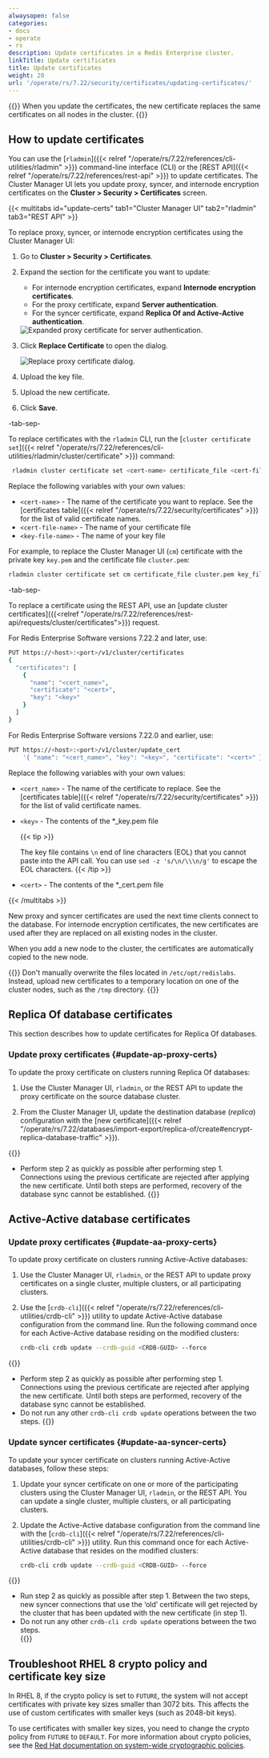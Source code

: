 ```yaml
---
alwaysopen: false
categories:
- docs
- operate
- rs
description: Update certificates in a Redis Enterprise cluster.
linkTitle: Update certificates
title: Update certificates
weight: 20
url: '/operate/rs/7.22/security/certificates/updating-certificates/'
---
```


{{<warning>}}
When you update the certificates, the new certificate replaces the same certificates on all nodes in the cluster.
{{</warning>}}

## How to update certificates

You can use the [`rladmin`]({{< relref "/operate/rs/7.22/references/cli-utilities/rladmin" >}}) command-line interface (CLI) or the [REST API]({{< relref "/operate/rs/7.22/references/rest-api" >}}) to update certificates. The Cluster Manager UI lets you update proxy, syncer, and internode encryption certificates on the **Cluster > Security > Certificates** screen.

{{< multitabs id="update-certs" 
tab1="Cluster Manager UI"
tab2="rladmin"
tab3="REST API" >}}

To replace proxy, syncer, or internode encryption certificates using the Cluster Manager UI:

1. Go to **Cluster > Security > Certificates**.

1. Expand the section for the certificate you want to update:
    - For internode encryption certificates, expand **Internode encryption certificates**.
    - For the proxy certificate, expand **Server authentication**.
    - For the syncer certificate, expand **Replica Of and Active-Active authentication**.

    <img src="../../../../../images/rs/screenshots/cluster/security-certs-with-ine-expand-proxy-cert.png" alt="Expanded proxy certificate for server authentication.">

1. Click **Replace Certificate** to open the dialog.

    <img src="../../../../../images/rs/screenshots/cluster/security-replace-proxy-cert.png" alt="Replace proxy certificate dialog.">

1. Upload the key file.

1. Upload the new certificate.

1. Click **Save**.

-tab-sep-

To replace certificates with the `rladmin` CLI, run the [`cluster certificate set`]({{< relref "/operate/rs/7.22/references/cli-utilities/rladmin/cluster/certificate" >}}) command:

```sh
 rladmin cluster certificate set <cert-name> certificate_file <cert-file-name>.pem key_file <key-file-name>.pem
```

Replace the following variables with your own values:

- `<cert-name>` - The name of the certificate you want to replace. See the [certificates table]({{< relref "/operate/rs/7.22/security/certificates" >}}) for the list of valid certificate names.
- `<cert-file-name>` - The name of your certificate file
- `<key-file-name>` - The name of your key file

For example, to replace the Cluster Manager UI (`cm`) certificate with the private key `key.pem` and the certificate file `cluster.pem`:

```sh
rladmin cluster certificate set cm certificate_file cluster.pem key_file key.pem
```

-tab-sep-

To replace a certificate using the REST API, use an [update cluster certificates]({{<relref "/operate/rs/7.22/references/rest-api/requests/cluster/certificates">}}) request.

For Redis Enterprise Software versions 7.22.2 and later, use:

```sh
PUT https://<host>:<port>/v1/cluster/certificates
{
  "certificates": [
    {
      "name": "<cert_name>",
      "certificate": "<cert>",
      "key": "<key>"
    }
  ]
}
```

For Redis Enterprise Software versions 7.22.0 and earlier, use:

```sh
PUT https://<host>:<port>/v1/cluster/update_cert
    '{ "name": "<cert_name>", "key": "<key>", "certificate": "<cert>" }'
```

Replace the following variables with your own values:

- `<cert_name>` - The name of the certificate to replace. See the [certificates table]({{< relref "/operate/rs/7.22/security/certificates" >}}) for the list of valid certificate names.
- `<key>` - The contents of the \*\_key.pem file

    {{< tip >}}

  The key file contains `\n` end of line characters (EOL) that you cannot paste into the API call.
  You can use `sed -z 's/\n/\\\n/g'` to escape the EOL characters.
  {{< /tip >}}

- `<cert>` - The contents of the \*\_cert.pem file

{{< /multitabs >}}

New proxy and syncer certificates are used the next time clients connect to the database. For internode encryption certificates, the new certificates are used after they are replaced on all existing nodes in the cluster.

When you add a new node to the cluster, the certificates are automatically copied to the new node.

{{<note>}}
Don't manually overwrite the files located in `/etc/opt/redislabs`. Instead, upload new certificates to a temporary location on one of the cluster nodes, such as the `/tmp` directory.
{{</note>}}

## Replica Of database certificates

This section describes how to update certificates for Replica Of databases.

### Update proxy certificates {#update-ap-proxy-certs}

To update the proxy certificate on clusters running Replica Of databases:

1. Use the Cluster Manager UI, `rladmin`, or the REST API to update the proxy certificate on the source database cluster.

1. From the Cluster Manager UI, update the destination database (_replica_) configuration with the [new certificate]({{< relref "/operate/rs/7.22/databases/import-export/replica-of/create#encrypt-replica-database-traffic" >}}).

{{<note>}}
- Perform step 2 as quickly as possible after performing step 1.  Connections using the previous certificate are rejected after applying the new certificate.  Until both steps are performed, recovery of the database sync cannot be established.
{{</note>}}

## Active-Active database certificates

### Update proxy certificates {#update-aa-proxy-certs}

To update proxy certificate on clusters running Active-Active databases:

1. Use the Cluster Manager UI, `rladmin`, or the REST API to update proxy certificates on a single cluster, multiple clusters, or all participating clusters.

1. Use the [`crdb-cli`]({{< relref "/operate/rs/7.22/references/cli-utilities/crdb-cli" >}}) utility to update Active-Active database configuration from the command line. Run the following command once for each Active-Active database residing on the modified clusters:

    ```sh
    crdb-cli crdb update --crdb-guid <CRDB-GUID> --force
    ```

{{<note>}}
- Perform step 2 as quickly as possible after performing step 1.  Connections using the previous certificate are rejected after applying the new certificate.  Until both steps are performed, recovery of the database sync cannot be established.<br/>
- Do not run any other `crdb-cli crdb update` operations between the two steps.
{{</note>}}

### Update syncer certificates {#update-aa-syncer-certs}

To update your syncer certificate on clusters running Active-Active databases, follow these steps:

1. Update your syncer certificate on one or more of the participating clusters using the Cluster Manager UI, `rladmin`, or the REST API. You can update a single cluster, multiple clusters, or all participating clusters.

1. Update the Active-Active database configuration from the command line with the [`crdb-cli`]({{< relref "/operate/rs/7.22/references/cli-utilities/crdb-cli" >}}) utility. Run this command once for each Active-Active database that resides on the modified clusters:

    ```sh
    crdb-cli crdb update --crdb-guid <CRDB-GUID> --force
    ```

{{<note>}}
- Run step 2 as quickly as possible after step 1. Between the two steps, new syncer connections that use the ‘old’ certificate will get rejected by the cluster that has been updated with the new certificate (in step 1).<br/>
- Do not run any other `crdb-cli crdb update` operations between the two steps.<br/>
{{</note>}}

## Troubleshoot RHEL 8 crypto policy and certificate key size

In RHEL 8, if the crypto policy is set to `FUTURE`, the system will not accept certificates with private key sizes smaller than 3072 bits. This affects the use of custom certificates with smaller keys (such as 2048-bit keys).

To use certificates with smaller key sizes, you need to change the crypto policy from `FUTURE` to `DEFAULT`. For more information about crypto policies, see the [Red Hat documentation on system-wide cryptographic policies](https://access.redhat.com/documentation/en-us/red_hat_enterprise_linux/8/html/security_hardening/using-the-system-wide-cryptographic-policies_security-hardening).
